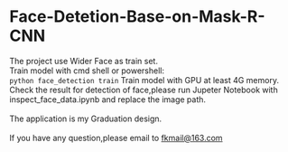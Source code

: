 # Face-Detetion-Base-on-Mask-R-CNN
The project use Wider Face as train set.  
Train model with cmd shell or powershell:  
```python face_detection train```
Train model with GPU at least 4G memory.  
Check the result for detection of face,please run Jupeter Notebook with inspect_face_data.ipynb and replace the image path.  
</br>
The application is my Graduation design.  
</br>
If you have any question,please email to fkmail@163.com
